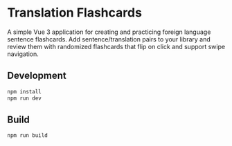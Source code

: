 # Translation Flashcards

A simple Vue 3 application for creating and practicing foreign language sentence flashcards. Add sentence/translation pairs to your library and review them with randomized flashcards that flip on click and support swipe navigation.

## Development

```bash
npm install
npm run dev
```

## Build

```bash
npm run build
```
